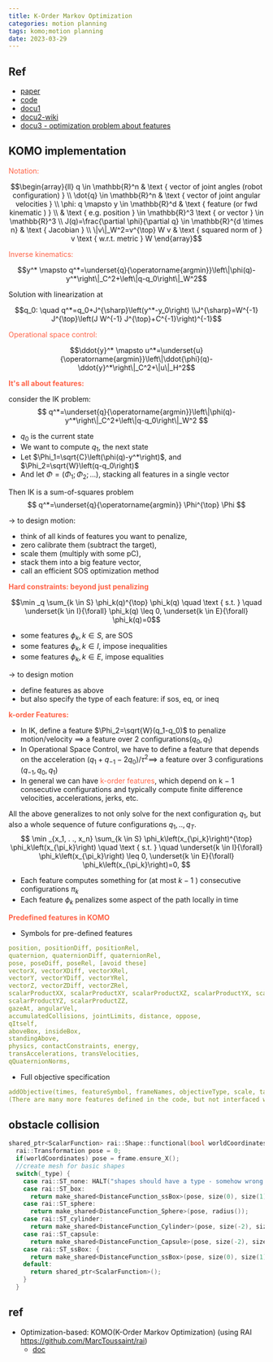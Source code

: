```yaml
---
title: K-Order Markov Optimization
categories: motion planning
tags: komo;motion planning
date: 2023-03-29
---
```


## Ref

- [paper](https://arxiv.org/abs/1407.0414)
- [code](https://github.com/MarcToussaint/rai)
- [docu1](https://marctoussaint.github.io/robotics-course/simlab.html)
- [docu2-wiki](https://github.com/MarcToussaint/rai/wiki)
- [docu3 - optimization problem about features](https://www.user.tu-berlin.de/mtoussai/teaching/20-LabCourse/02-motion.pdf)

## KOMO implementation

<font color='Tomato'>Notation:</font>

$$\begin{array}{ll}
q \in \mathbb{R}^n & \text { vector of joint angles (robot configuration) } \\
\dot{q} \in \mathbb{R}^n & \text { vector of joint angular velocities } \\
\phi: q \mapsto y \in \mathbb{R}^d & \text { feature (or fwd kinematic ) } \\
& \text { e.g. position } \in \mathbb{R}^3 \text { or vector } \in \mathbb{R}^3 \\
J(q)=\frac{\partial \phi}{\partial q} \in \mathbb{R}^{d \times n} & \text { Jacobian } \\
\|v\|_W^2=v^{\top} W v & \text { squared norm of } v \text { w.r.t. metric } W
\end{array}$$

<font color='Tomato'>Inverse kinematics:</font>

$$y^* \mapsto q^*=\underset{q}{\operatorname{argmin}}\left\|\phi(q)-y^*\right\|_C^2+\left\|q-q_0\right\|_W^2$$

Solution with linearization at 

$$q_0: \quad q^*=q_0+J^{\sharp}\left(y^*-y_0\right) \\J^{\sharp}=W^{-1} J^{\top}\left(J W^{-1} J^{\top}+C^{-1}\right)^{-1}$$

<font color='Tomato'>Operational space control:</font>

$$\ddot{y}^* \mapsto u^*=\underset{u}{\operatorname{argmin}}\left\|\ddot{\phi}(q)-\ddot{y}^*\right\|_C^2+\|u\|_H^2$$

**<font color='Tomato'>It's all about features:</font>**

consider the IK problem:
$$
q^*=\underset{q}{\operatorname{argmin}}\left\|\phi(q)-y^*\right\|_C^2+\left\|q-q_0\right\|_W^2
$$
- $q_0$ is the current state
- We want to compute $q_1$, the next state
- Let $\Phi_1=\sqrt{C}\left(\phi(q)-y^*\right)$, and $\Phi_2=\sqrt{W}\left(q-q_0\right)$
- And let $\Phi=\left(\Phi_1 ; \Phi_2 ; \ldots\right)$, stacking all features in a single vector 

Then IK is a sum-of-squares problem
$$
q^*=\underset{q}{\operatorname{argmin}} \Phi^{\top} \Phi
$$

$\longrightarrow$ to design motion:
- think of all kinds of features you want to penalize,
- zero calibrate them (subtract the target),
- scale them (multiply with some pC),
- stack them into a big feature vector,
- call an efficient SOS optimization method

**<font color='Tomato'>Hard constraints: beyond just penalizing</font>**

$$\min _q \sum_{k \in S} \phi_k(q)^{\top} \phi_k(q) \quad \text { s.t. } \quad \underset{k \in I}{\forall} \phi_k(q) \leq 0, \underset{k \in E}{\forall} \phi_k(q)=0$$

- some features $\phi_k, k \in S$, are SOS
- some features $\phi_k, k \in I$, impose inequalities
- some features $\phi_k, k \in E$, impose equalities

$\longrightarrow$ to design motion
- define features as above
- but also specify the type of each feature: if sos, eq, or ineq

**<font color='Tomato'>k-order Features:</font>**

- In IK, define a feature $\Phi_2=\sqrt{W}(q_1-q_0)$ to penalize motion/velocity $\implies$ a feature over 2 configurations($q_0, q_1$)
- In Operational Space Control, we have to define a feature that depends on the acceleration $(q_1+q_{-1}-2q_0)/\tau^2 \implies$  a feature over 3 configurations $(q_{-1}, q_0, q_1)$
- In general we can have <font color='Tomato'>k-order features</font>, which depend on k − 1
consecutive configurations and typically compute finite difference velocities, accelerations, jerks, etc.

All the above generalizes to not only solve for the next configuration $q_1$, but also a whole sequence of future configurations $q_1, . ., q_T$.
$$
\min _{x_1, . ., x_n} \sum_{k \in S} \phi_k\left(x_{\pi_k}\right)^{\top} \phi_k\left(x_{\pi_k}\right) \quad \text { s.t. } \quad \underset{k \in I}{\forall} \phi_k\left(x_{\pi_k}\right) \leq 0, \underset{k \in E}{\forall} \phi_k\left(x_{\pi_k}\right)=0,
$$
- Each feature computes something for (at most $k-1$ ) consecutive configurations $\pi_k$
- Each feature $\phi_k$ penalizes some aspect of the path locally in time

**<font color='Tomato'>Predefined features in KOMO</font>**

- Symbols for pre-defined features
```yaml
position, positionDiff, positionRel,
quaternion, quaternionDiff, quaternionRel,
pose, poseDiff, poseRel, [avoid these]
vectorX, vectorXDiff, vectorXRel,
vectorY, vectorYDiff, vectorYRel,
vectorZ, vectorZDiff, vectorZRel,
scalarProductXX, scalarProductXY, scalarProductXZ, scalarProductYX, scalarProductYY,
scalarProductYZ, scalarProductZZ,
gazeAt, angularVel,
accumulatedCollisions, jointLimits, distance, oppose,
qItself,
aboveBox, insideBox,
standingAbove,
physics, contactConstraints, energy,
transAccelerations, transVelocities,
qQuaternionNorms,
```
- Full objective specification
```yaml
addObjective(times, featureSymbol, frameNames, objectiveType, scale, target, order)
(There are many more features defined in the code, but not interfaced with a symbol.)
```

## obstacle collision

```cpp
shared_ptr<ScalarFunction> rai::Shape::functional(bool worldCoordinates){
  rai::Transformation pose = 0;
  if(worldCoordinates) pose = frame.ensure_X();
  //create mesh for basic shapes
  switch(_type) {
    case rai::ST_none: HALT("shapes should have a type - somehow wrong initialization..."); break;
    case rai::ST_box:
      return make_shared<DistanceFunction_ssBox>(pose, size(0), size(1), size(2), 0.);
    case rai::ST_sphere:
      return make_shared<DistanceFunction_Sphere>(pose, radius());
    case rai::ST_cylinder:
      return make_shared<DistanceFunction_Cylinder>(pose, size(-2), size(-1));
    case rai::ST_capsule:
      return make_shared<DistanceFunction_Capsule>(pose, size(-2), size(-1));
    case rai::ST_ssBox: {
      return make_shared<DistanceFunction_ssBox>(pose, size(0), size(1), size(2), size(3));
    default:
      return shared_ptr<ScalarFunction>();
    }
  }
```

## ref

- Optimization-based: KOMO(K-Order Markov Optimization) (using RAI https://github.com/MarcToussaint/rai)
	- [doc](https://github.com/MarcToussaint/rai/wiki)